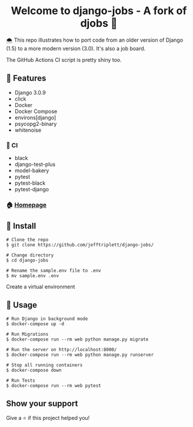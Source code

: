 <h1 align="center">Welcome to django-jobs - A fork of djobs 👋</h1>

:cloud_with_snow: This repo illustrates how to port code from an older version of Django (1.5) to a more modern version (3.0). It's also a job board.

The GitHub Actions CI script is pretty shiny too. 

## :triangular_flag_on_post: Features

- Django 3.0.9
- click
- Docker
- Docker Compose
- environs[django]
- psycopg2-binary
- whitenoise

### :green_heart: CI

- black
- django-test-plus
- model-bakery
- pytest
- pytest-black
- pytest-django

### 🏠 [Homepage](https://github.com/jefftriplett/django-jobs)

## :wrench: Install

```shell
# Clone the repo
$ git clone https://github.com/jefftriplett/django-jobs/

# Change directory
$ cd django-jobs

# Rename the sample.env file to .env
$ mv sample.env .env
```

Create a virtual environment

## :rocket: Usage

```shell
# Run Django in background mode
$ docker-compose up -d

# Run Migrations
$ docker-compose run --rm web python manage.py migrate

# Run the server on http://localhost:8000/
$ docker-compose run --rm web python manage.py runserver

# Stop all running containers
$ docker-compose down

# Run Tests
$ docker-compose run --rm web pytest
```

## Show your support

Give a ⭐️ if this project helped you!
